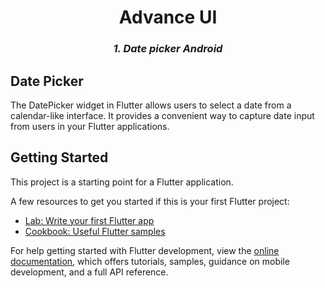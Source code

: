 #
<h1 align = "center">Advance UI</h1>

###
<h3 align="center"><i>1. Date picker Android</i></h3>

## Date Picker

The DatePicker widget in Flutter allows users to select a date from a calendar-like interface. It provides a convenient way to capture date input from users in your Flutter applications.


## Getting Started

This project is a starting point for a Flutter application.

A few resources to get you started if this is your first Flutter project:

- [Lab: Write your first Flutter app](https://docs.flutter.dev/get-started/codelab)
- [Cookbook: Useful Flutter samples](https://docs.flutter.dev/cookbook)

For help getting started with Flutter development, view the
[online documentation](https://docs.flutter.dev/), which offers tutorials,
samples, guidance on mobile development, and a full API reference.
